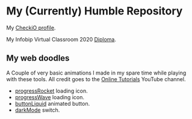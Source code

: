 # My (Currently) Humble Repository
My [CheckiO profile](https://py.checkio.org/user/PinoElPinguino/).

My Infobip Virtual Classroom 2020 [Diploma](InfobipDiploma2020.pdf).

## My web doodles
A Couple of very basic animations I made in my spare time while playing with these tools.
All credit goes to the [Online Tutorials](https://www.youtube.com/c/OnlineTutorials4Designers/featured) YouTube channel.
* [progressRocket](https://enricokokot.github.io/progressRocket) loading icon.
* [progressWave](https://enricokokot.github.io/progressWave/) loading icon.
* [buttonLiquid](https://enricokokot.github.io/buttonLiquid/) animated button.
* [darkMode](https://enricokokot.github.io/darkMode/) switch.
